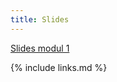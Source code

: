 ```yaml
---
title: Slides
---
```



[Slides modul 1](https://raw.githubusercontent.com/KUBDatalab/R-PUFF/main/files/Modul_1_R_kursus.pptx)


{% include links.md %}

